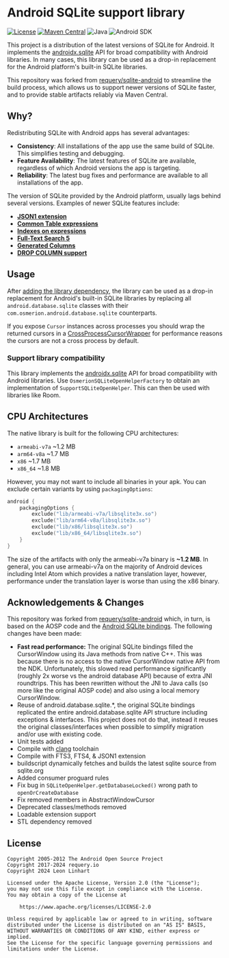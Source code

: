 # Android SQLite support library

[![License](https://img.shields.io/badge/license-Apache%202.0-yellowgreen.svg?style=for-the-badge&label=License)](https://github.com/Osmerion/sqlite-android/blob/master/LICENSE)
[![Maven Central](https://img.shields.io/maven-central/v/com.osmerion.sqlite.android/sqlite-android.svg?style=for-the-badge&label=Maven%20Central)](https://maven-badges.herokuapp.com/maven-central/com.osmerion.sqlite.android/sqlite-android)
![Java](https://img.shields.io/badge/Java-17-green.svg?style=for-the-badge&color=b07219&logo=Java)
![Android SDK](https://img.shields.io/badge/Android%20SDK-21-green.svg?style=for-the-badge&color=34A853&logo=Java)

This project is a distribution of the latest versions of SQLite for Android. It implements the [androidx.sqlite](https://developer.android.com/jetpack/androidx/releases/sqlite)
API for broad compatibility with Android libraries. In many cases, this library can be used as a drop-in
replacement for the Android platform's built-in SQLite libraries.

This repository was forked from [requery/sqlite-android](https://github.com/requery/sqlite-android)
to streamline the build process, which allows us to support newer versions of SQLite faster, and to
provide stable artifacts reliably via Maven Central.


## Why?

Redistributing SQLite with Android apps has several advantages:

  - **Consistency**: All installations of the app use the same build of SQLite. This simplifies
    testing and debugging.
  - **Feature Availability**: The latest features of SQLite are available, regardless of which
    Android versions the app is targeting.
  - **Reliability**: The latest bug fixes and performance are available to all installations of
    the app.

The version of SQLite provided by the Android platform, usually lags behind several versions.
Examples of newer SQLite features include:

  - **[JSON1 extension](https://www.sqlite.org/json1.html)**
  - **[Common Table expressions](https://www.sqlite.org/lang_with.html)**
  - **[Indexes on expressions](https://www.sqlite.org/expridx.html)**
  - **[Full-Text Search 5](https://www.sqlite.org/fts5.html)**
  - **[Generated Columns](https://www.sqlite.org/gencol.html)**
  - **[DROP COLUMN support](https://www.sqlite.org/lang_altertable.html#altertabdropcol)**


## Usage

After [adding the library dependency](https://central.sonatype.com/artifact/com.osmerion.sqlite.android/sqlite-android),
the library can be used as a drop-in replacement for Android's built-in SQLite libraries by
replacing all `android.database.sqlite` classes with their `com.osmerion.android.database.sqlite`
counterparts.

If you expose `Cursor` instances across processes you should wrap the returned cursors in a
[CrossProcessCursorWrapper](http://developer.android.com/reference/android/database/CrossProcessCursorWrapper.html)
for performance reasons the cursors are not a cross process by default.

### Support library compatibility

This library implements the [androidx.sqlite](https://developer.android.com/jetpack/androidx/releases/sqlite)
API for broad compatibility with Android libraries. Use `OsmerionSQLiteOpenHelperFactory` to obtain
an implementation of `SupportSQLiteOpenHelper`. This can then be used with libraries like Room.


## CPU Architectures

The native library is built for the following CPU architectures:

  - `armeabi-v7a` ~1.2 MB
  - `arm64-v8a` ~1.7 MB
  - `x86` ~1.7 MB
  - `x86_64` ~1.8 MB

However, you may not want to include all binaries in your apk.
You can exclude certain variants by using `packagingOptions`:

```kotlin
android {
    packagingOptions {
        exclude("lib/armeabi-v7a/libsqlite3x.so")
        exclude("lib/arm64-v8a/libsqlite3x.so")
        exclude("lib/x86/libsqlite3x.so")
        exclude("lib/x86_64/libsqlite3x.so")
    }
}
```

The size of the artifacts with only the armeabi-v7a binary is **~1.2 MB**.
In general, you can use armeabi-v7a on the majority of Android devices including Intel Atom
which provides a native translation layer, however, performance under the translation layer
is worse than using the x86 binary.


## Acknowledgements & Changes

This repository was forked from [requery/sqlite-android](https://github.com/requery/sqlite-android)
which, in turn, is based on the AOSP code and the [Android SQLite bindings](https://www.sqlite.org/android/doc/trunk/www/index.wiki).
The following changes have been made:

  - **Fast read performance:** The original SQLite bindings filled the CursorWindow using its
    Java methods from native C++. This was because there is no access to the native CursorWindow
    native API from the NDK. Unfortunately, this slowed read performance significantly (roughly 2x
    worse vs the android database API) because of extra JNI roundtrips. This has been rewritten
    without the JNI to Java calls (so more like the original AOSP code) and also using a local memory
    CursorWindow.
  - Reuse of android.database.sqlite.*, the original SQLite bindings replicated the entire
    android.database.sqlite API structure including exceptions & interfaces. This project does not
    do that, instead it reuses the original classes/interfaces when possible to simplify
    migration and/or use with existing code.
  - Unit tests added
  - Compile with [clang](http://clang.llvm.org/) toolchain
  - Compile with FTS3, FTS4, & JSON1 extension
  - buildscript dynamically fetches and builds the latest sqlite source from sqlite.org
  - Added consumer proguard rules
  - Fix bug in `SQLiteOpenHelper.getDatabaseLocked()` wrong path to `openOrCreateDatabase`
  - Fix removed members in AbstractWindowCursor
  - Deprecated classes/methods removed
  - Loadable extension support
  - STL dependency removed


## License

```
Copyright 2005-2012 The Android Open Source Project
Copyright 2017-2024 requery.io
Copyright 2024 Leon Linhart

Licensed under the Apache License, Version 2.0 (the "License");
you may not use this file except in compliance with the License.
You may obtain a copy of the License at

    https://www.apache.org/licenses/LICENSE-2.0

Unless required by applicable law or agreed to in writing, software
distributed under the License is distributed on an "AS IS" BASIS,
WITHOUT WARRANTIES OR CONDITIONS OF ANY KIND, either express or implied.
See the License for the specific language governing permissions and
limitations under the License.
```